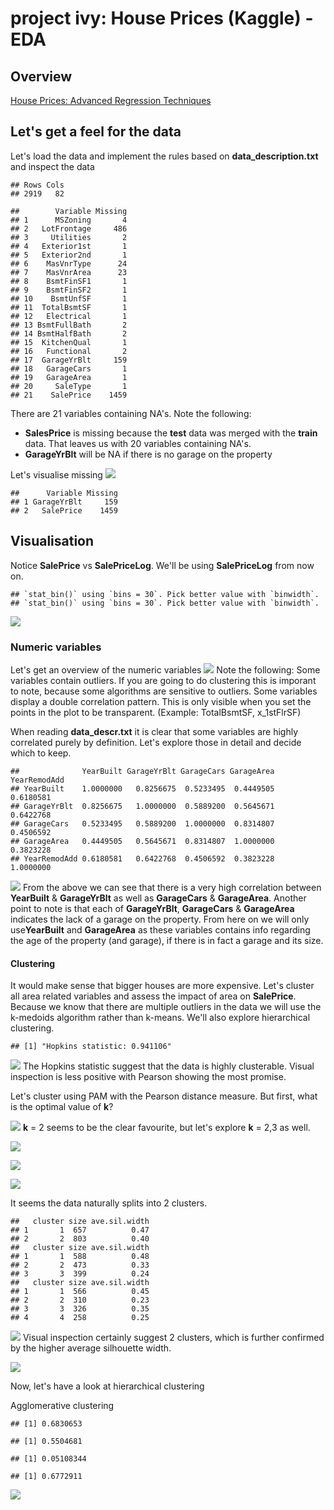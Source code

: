 project ivy: House Prices (Kaggle) - EDA
================

Overview
--------

[House Prices: Advanced Regression Techniques](https://www.kaggle.com/c/house-prices-advanced-regression-techniques)

Let's get a feel for the data
-----------------------------

Let's load the data and implement the rules based on **data\_description.txt** and inspect the data

    ## Rows Cols 
    ## 2919   82

    ##        Variable Missing
    ## 1      MSZoning       4
    ## 2   LotFrontage     486
    ## 3     Utilities       2
    ## 4   Exterior1st       1
    ## 5   Exterior2nd       1
    ## 6    MasVnrType      24
    ## 7    MasVnrArea      23
    ## 8    BsmtFinSF1       1
    ## 9    BsmtFinSF2       1
    ## 10    BsmtUnfSF       1
    ## 11  TotalBsmtSF       1
    ## 12   Electrical       1
    ## 13 BsmtFullBath       2
    ## 14 BsmtHalfBath       2
    ## 15  KitchenQual       1
    ## 16   Functional       2
    ## 17  GarageYrBlt     159
    ## 18   GarageCars       1
    ## 19   GarageArea       1
    ## 20     SaleType       1
    ## 21    SalePrice    1459

There are 21 variables containing NA's. Note the following:

-   **SalesPrice** is missing because the **test** data was merged with the **train** data. That leaves us with 20 variables containing NA's.
-   **GarageYrBlt** will be NA if there is no garage on the property

Let's visualise missing ![](exploratory_data_analysis_files/figure-markdown_github-ascii_identifiers/impute_viz-1.png)

    ##      Variable Missing
    ## 1 GarageYrBlt     159
    ## 2   SalePrice    1459

Visualisation
-------------

Notice **SalePrice** vs **SalePriceLog**. We'll be using **SalePriceLog** from now on.

    ## `stat_bin()` using `bins = 30`. Pick better value with `binwidth`.
    ## `stat_bin()` using `bins = 30`. Pick better value with `binwidth`.

![](exploratory_data_analysis_files/figure-markdown_github-ascii_identifiers/viz-1.png)

### Numeric variables

Let's get an overview of the numeric variables ![](exploratory_data_analysis_files/figure-markdown_github-ascii_identifiers/unnamed-chunk-1-1.png) Note the following: Some variables contain outliers. If you are going to do clustering this is imporant to note, because some algorithms are sensitive to outliers. Some variables display a double correlation pattern. This is only visible when you set the points in the plot to be transparent. (Example: TotalBsmtSF, x\_1stFlrSF)

When reading **data\_descr.txt** it is clear that some variables are highly correlated purely by definition. Let's explore those in detail and decide which to keep.

    ##              YearBuilt GarageYrBlt GarageCars GarageArea YearRemodAdd
    ## YearBuilt    1.0000000   0.8256675  0.5233495  0.4449505    0.6180581
    ## GarageYrBlt  0.8256675   1.0000000  0.5889200  0.5645671    0.6422768
    ## GarageCars   0.5233495   0.5889200  1.0000000  0.8314807    0.4506592
    ## GarageArea   0.4449505   0.5645671  0.8314807  1.0000000    0.3823228
    ## YearRemodAdd 0.6180581   0.6422768  0.4506592  0.3823228    1.0000000

![](exploratory_data_analysis_files/figure-markdown_github-ascii_identifiers/unnamed-chunk-2-1.png) From the above we can see that there is a very high correlation between **YearBuilt** & **GarageYrBlt** as well as **GarageCars** & **GarageArea**. Another point to note is that each of **GarageYrBlt**, **GarageCars** & **GarageArea** indicates the lack of a garage on the property. From here on we will only use**YearBuilt** and **GarageArea** as these variables contains info regarding the age of the property (and garage), if there is in fact a garage and its size.

#### Clustering

It would make sense that bigger houses are more expensive. Let's cluster all area related variables and assess the impact of area on **SalePrice**. Because we know that there are multiple outliers in the data we will use the k-medoids algorithm rather than k-means. We'll also explore hierarchical clustering.

    ## [1] "Hopkins statistic: 0.941106"

![](exploratory_data_analysis_files/figure-markdown_github-ascii_identifiers/unnamed-chunk-4-1.png) The Hopkins statistic suggest that the data is highly clusterable. Visual inspection is less positive with Pearson showing the most promise.

Let's cluster using PAM with the Pearson distance measure. But first, what is the optimal value of **k**?

![](exploratory_data_analysis_files/figure-markdown_github-ascii_identifiers/unnamed-chunk-5-1.png) **k** = 2 seems to be the clear favourite, but let's explore **k** = 2,3 as well.

![](exploratory_data_analysis_files/figure-markdown_github-ascii_identifiers/unnamed-chunk-7-1.png)

![](exploratory_data_analysis_files/figure-markdown_github-ascii_identifiers/unnamed-chunk-8-1.png)

![](exploratory_data_analysis_files/figure-markdown_github-ascii_identifiers/unnamed-chunk-9-1.png)

It seems the data naturally splits into 2 clusters.

    ##   cluster size ave.sil.width
    ## 1       1  657          0.47
    ## 2       2  803          0.40
    ##   cluster size ave.sil.width
    ## 1       1  588          0.48
    ## 2       2  473          0.33
    ## 3       3  399          0.24
    ##   cluster size ave.sil.width
    ## 1       1  566          0.45
    ## 2       2  310          0.23
    ## 3       3  326          0.35
    ## 4       4  258          0.25

![](exploratory_data_analysis_files/figure-markdown_github-ascii_identifiers/unnamed-chunk-10-1.png) Visual inspection certainly suggest 2 clusters, which is further confirmed by the higher average silhouette width.

![](exploratory_data_analysis_files/figure-markdown_github-ascii_identifiers/unnamed-chunk-11-1.png)

Now, let's have a look at hierarchical clustering

Agglomerative clustering

    ## [1] 0.6830653

    ## [1] 0.5504681

    ## [1] 0.05108344

    ## [1] 0.6772911

![](exploratory_data_analysis_files/figure-markdown_github-ascii_identifiers/unnamed-chunk-12-1.png)
